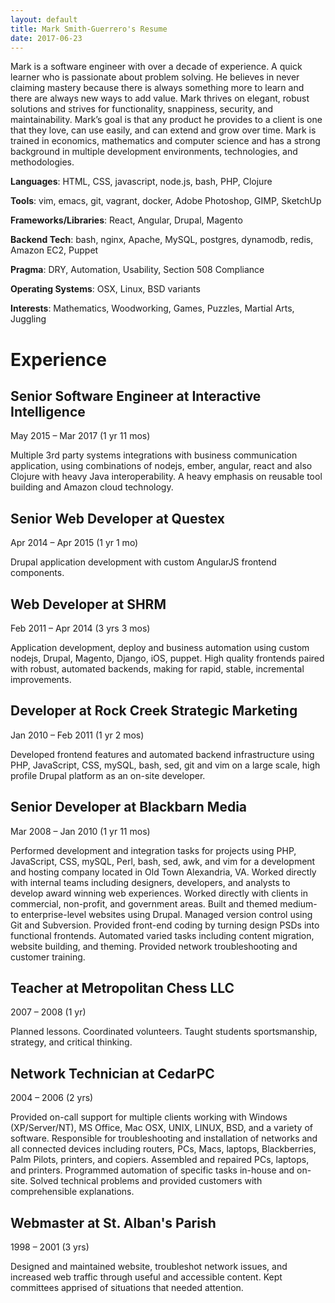 ```yaml
---
layout: default
title: Mark Smith-Guerrero's Resume
date: 2017-06-23
---
```


Mark is a software engineer with over a decade of experience. A quick learner who is passionate about problem solving. He believes in never claiming mastery because there is always something more to learn and there are always new ways to add value. Mark thrives on elegant, robust solutions and strives for functionality, snappiness, security, and maintainability. Mark’s goal is that any product he provides to a client is one that they love, can use easily, and can extend and grow over time. Mark is trained in economics, mathematics and computer science and has a strong background in multiple development environments, technologies, and methodologies.

**Languages**: HTML, CSS, javascript, node.js, bash, PHP, Clojure

**Tools**: vim, emacs, git, vagrant, docker, Adobe Photoshop, GIMP, SketchUp

**Frameworks/Libraries**: React, Angular, Drupal, Magento

**Backend Tech**: bash, nginx, Apache, MySQL, postgres, dynamodb, redis, Amazon EC2, Puppet

**Pragma**: DRY, Automation, Usability, Section 508 Compliance

**Operating Systems**: OSX, Linux, BSD variants

**Interests**: Mathematics, Woodworking, Games, Puzzles, Martial Arts, Juggling

# Experience

## Senior Software Engineer at Interactive Intelligence

May 2015 – Mar 2017 (1 yr 11 mos)

Multiple 3rd party systems integrations with business communication application, using combinations of nodejs, ember, angular, react and also Clojure with heavy Java interoperability. A heavy emphasis on reusable tool building and Amazon cloud technology.

## Senior Web Developer at Questex

Apr 2014 – Apr 2015 (1 yr 1 mo)

Drupal application development with custom AngularJS frontend components.

## Web Developer at SHRM

Feb 2011 – Apr 2014 (3 yrs 3 mos)

Application development, deploy and business automation using custom nodejs, Drupal, Magento, Django, iOS, puppet. High quality frontends paired with robust, automated backends, making for rapid, stable, incremental improvements.

## Developer at Rock Creek Strategic Marketing

Jan 2010 – Feb 2011 (1 yr 2 mos)

Developed frontend features and automated backend infrastructure using PHP, JavaScript, CSS, mySQL, bash, sed, git and vim on a large scale, high profile Drupal platform as an on-site developer.

## Senior Developer at Blackbarn Media

Mar 2008 – Jan 2010 (1 yr 11 mos)

Performed development and integration tasks for projects using PHP, JavaScript, CSS, mySQL, Perl, bash, sed, awk, and vim for a development and hosting company located in Old Town Alexandria, VA. Worked directly with internal teams including designers, developers, and analysts to develop award winning web experiences. Worked directly with clients in commercial, non-profit, and government areas. Built and themed medium- to enterprise-level websites using Drupal. Managed version control using Git and Subversion. Provided front-end coding by turning design PSDs into functional frontends. Automated varied tasks including content migration, website building, and theming. Provided network troubleshooting and customer training.

## Teacher at Metropolitan Chess LLC

2007 – 2008 (1 yr)

Planned lessons. Coordinated volunteers. Taught students sportsmanship, strategy, and critical thinking.

## Network Technician at CedarPC

2004 – 2006 (2 yrs)

Provided on-call support for multiple clients working with Windows (XP/Server/NT), MS Office, Mac OSX, UNIX, LINUX, BSD, and a variety of software. Responsible for troubleshooting and installation of networks and all connected devices including routers, PCs, Macs, laptops, Blackberries, Palm Pilots, printers, and copiers. Assembled and repaired PCs, laptops, and printers. Programmed automation of specific tasks in-house and on-site. Solved technical problems and provided customers with comprehensible explanations.

## Webmaster at St. Alban's Parish

1998 – 2001 (3 yrs)

Designed and maintained website, troubleshot network issues, and increased web traffic through useful and accessible content. Kept committees apprised of situations that needed attention.
